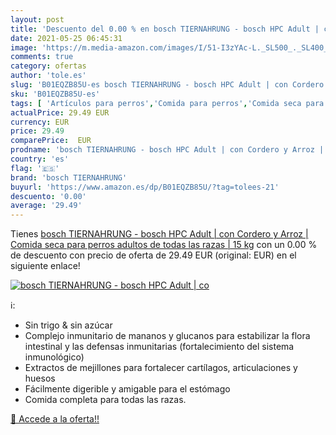 ```yaml
---
layout: post
title: 'Descuento del 0.00 % en bosch TIERNAHRUNG - bosch HPC Adult | co'
date: 2021-05-25 06:45:31
image: 'https://m.media-amazon.com/images/I/51-I3zYAc-L._SL500_._SL400_.jpg'
comments: true
category: ofertas
author: 'tole.es'
slug: 'B01EQZB85U-es bosch TIERNAHRUNG - bosch HPC Adult | con Cordero y Arroz...'
sku: 'B01EQZB85U-es'
tags: [ 'Artículos para perros','Comida para perros','Comida seca para perros','Productos para mascotas','arroz','bosch tiernahrung', ]
actualPrice: 29.49 EUR
currency: EUR
price: 29.49
comparePrice:  EUR
prodname: 'bosch TIERNAHRUNG - bosch HPC Adult | con Cordero y Arroz | Comida seca para perros adultos de todas las razas | 15 kg'
country: 'es'
flag: '🇪🇸'
brand: 'bosch TIERNAHRUNG'
buyurl: 'https://www.amazon.es/dp/B01EQZB85U/?tag=tolees-21'
descuento: '0.00'
average: '29.49'
---
```


Tienes [bosch TIERNAHRUNG - bosch HPC Adult | con Cordero y Arroz | Comida seca para perros adultos de todas las razas | 15 kg](https://www.amazon.es/dp/B01EQZB85U/?tag=tolees-21) con un 0.00 % de descuento con precio de oferta de 29.49 EUR (original:  EUR) en el siguiente enlace!

[![bosch TIERNAHRUNG - bosch HPC Adult | co](https://m.media-amazon.com/images/I/51-I3zYAc-L._SL500_._SL400_.jpg)](https://www.amazon.es/dp/B01EQZB85U/?tag=tolees-21)

ℹ️:

- Sin trigo & sin azúcar
- Complejo inmunitario de mananos y glucanos para estabilizar la flora intestinal y las defensas inmunitarias (fortalecimiento del sistema inmunológico)
- Extractos de mejillones para fortalecer cartílagos, articulaciones y huesos
- Fácilmente digerible y amigable para el estómago
- Comida completa para todas las razas.

[🛒 Accede a la oferta!!](https://www.amazon.es/dp/B01EQZB85U/?tag=tolees-21)
